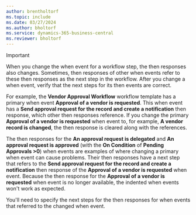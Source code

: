 ```yaml
---
author: brentholtorf
ms.topic: include
ms.date: 03/27/2024
ms.author: bholtorf
ms.service: dynamics-365-business-central
ms.reviewer: bholtorf
---
```


> [!IMPORTANT]
> When you change the when event for a workflow step, the then responses also changes. Sometimes, then responses of other when events refer to these then responses as the next step in the workflow. After you change a when event, verify that the next steps for its then events are correct.  
>
> For example, the **Vendor Approval Workflow** workflow template has a primary when event **Approval of a vendor is requested**. This when event has a **Send approval request for the record and create a notification** then response, which other then responses reference. If you change the primary **Approval of a vendor is requested** when event to, for example, **A vendor record is changed**, the then response is cleared along with the references.
>
> The then responses for the **An approval request is delegated** and **An approval request is approved** (with the **On Condition** of **Pending Approvals >0**) when events are examples of where changing a primary when event can cause problems. Their then responses have a next step that refers to the **Send approval request for the record and create a notification** then response of the **Approval of a vendor is requested** when event. Because the then response for the **Approval of a vendor is requested** when event is no longer available, the indented when events won't work as expected.
>
> You'll need to specify the next steps for the then responses for when events that referred to the changed when event.